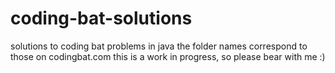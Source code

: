 # coding-bat-solutions
solutions to coding bat problems in java 
the folder names correspond to those on codingbat.com
this is a work in progress, so please bear with me :)
